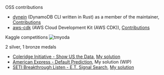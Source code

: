 OSS contributions

- [dynein](https://github.com/awslabs/dynein) (DynamoDB CLI written in Rust) as a member of the maintainer, [Contributions](https://github.com/pulls?q=involves%3Atmyoda+org%3Aawslabs+repo%3Adynein)
- [aws-cdk](https://github.com/aws/aws-cdk) (AWS Cloud Development Kit (AWS CDK)), [Contributions](https://github.com/pulls?q=involves%3Atmyoda+org%3Aawslabs+repo%3Adynein](https://github.com/pulls?q=involves%3Atmyoda+repo%3Aaws%2Faws-cdk))


Kaggle competitions ![tmyoda](https://road-to-kaggle-grandmaster.vercel.app/api/simple/tmyoda)

2 silver, 1 bronze medals
-  [Coleridge Initiative - Show US the Data](https://www.kaggle.com/competitions/coleridgeinitiative-show-us-the-data),  [My solution](https://dev.to/tmyoda/kaggle-coleridge-52nd-solution-572h)
- [American Express - Default Prediction](https://www.kaggle.com/competitions/amex-default-prediction),  My solution (WIP)
- [SETI Breakthrough Listen - E.T. Signal Search](https://www.kaggle.com/competitions/seti-breakthrough-listen), [My solution](https://dev.to/tmyoda/kaggle-seti-59th-solution-1c92)


<!--
**tmyoda/tmyoda** is a ✨ _special_ ✨ repository because its `README.md` (this file) appears on your GitHub profile.

Here are some ideas to get you started:

- 🔭 I’m currently working on ...
- 🌱 I’m currently learning ...
- 👯 I’m looking to collaborate on ...
- 🤔 I’m looking for help with ...
- 💬 Ask me about ...
- 📫 How to reach me: ...
- 😄 Pronouns: ...
- ⚡ Fun fact: ...
-->
